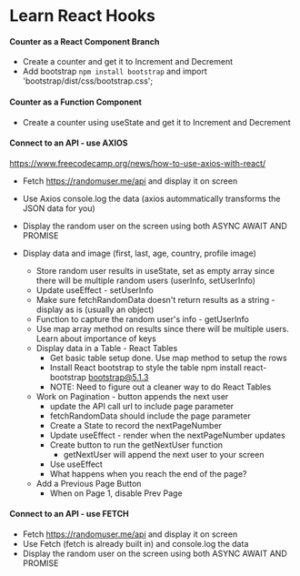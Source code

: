 # Learn React Hooks

#### Counter as a React Component Branch

- Create a counter and get it to Increment and Decrement
- Add bootstrap `npm install bootstrap` and import 'bootstrap/dist/css/bootstrap.css';

#### Counter as a Function Component

- Create a counter using useState and get it to Increment and Decrement

#### Connect to an API - use AXIOS

https://www.freecodecamp.org/news/how-to-use-axios-with-react/

- Fetch https://randomuser.me/api and display it on screen
- Use Axios console.log the data (axios autommatically transforms the JSON data for you)
- Display the random user on the screen using both ASYNC AWAIT AND PROMISE
- Display data and image (first, last, age, country, profile image)

  - Store random user results in useState, set as empty array since there will be multiple random users (userInfo, setUserInfo)
  - Update useEffect - setUserInfo
  - Make sure fetchRandomData doesn't return results as a string - display as is (usually an object)
  - Function to capture the random user's info - getUserInfo
  - Use map array method on results since there will be multiple users. Learn about importance of keys
  - Display data in a Table - React Tables
    - Get basic table setup done. Use map method to setup the rows
    - Install React bootstrap to style the table npm install react-bootstrap bootstrap@5.1.3
    - NOTE: Need to figure out a cleaner way to do React Tables
  - Work on Pagination - button appends the next user
    - update the API call url to include page parameter
    - fetchRandomData should include the page parameter
    - Create a State to record the nextPageNumber
    - Update useEffect - render when the nextPageNumber updates
    - Create button to run the getNextUser function
      - getNextUser will append the next user to your screen
    - Use useEffect
    - What happens when you reach the end of the page?
  - Add a Previous Page Button
    - When on Page 1, disable Prev Page

#### Connect to an API - use FETCH

- Fetch https://randomuser.me/api and display it on screen
- Use Fetch (fetch is already built in) and console.log the data
- Display the random user on the screen using both ASYNC AWAIT AND PROMISE
